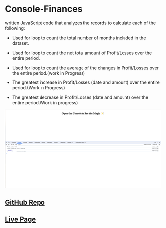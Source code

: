 # Console-Finances

 written JavaScript code that analyzes the records to calculate each of the following:

* Used for loop to count the total number of months included in the dataset.

* Used for loop to count the net total amount of Profit/Losses over the entire period.

* Used for loop to count the average of the changes in Profit/Losses over the entire period.(work in Progress)

* The greatest increase in Profit/Losses (date and amount) over the entire period.(Work in Progress)

* The greatest decrease in Profit/Losses (date and amount) over the entire period.(Work in progress)

![image 1](images/Screenshot%202023-11-14%20at%2023.12.52.png)

## [GitHub Repo](https://github.com/hrehman12/Console-Finances)

## [Live Page](https://hrehman12.github.io/Console-Finances/)
